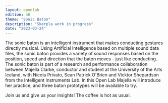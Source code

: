 ```yaml
---
layout: openlab
edition: 46
theme: "Sonic Baton"
description: "Skerpla work in progress"
date: "2023-03-24"
---
```

The sonic baton is an intelligent instrument that makes conducting gestures directly musical. Using Artificial Intelligence based on multiple sound data files, the sonic baton provides a variety of sound responses based on the position, speed and direction that the baton moves - just like conducting. The sonic baton is part of a research and performance collaboration between Majella Clarke, conductor and student at the University of the Arts Iceland, with Nicola Privato, Sean Patrick O'Brien and Vicktor Shepardson from the Intelligent Instruments Lab. In this Open Lab Majella will introduce her practice, and three baton prototypes will be available to try.

Join us and give us your insights! The coffee is hot as usual.